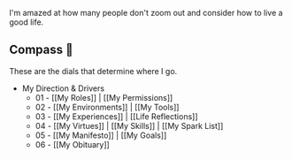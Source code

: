 I'm amazed at how many people don't zoom out and consider how to live a good life.

## Compass 🧭
These are the dials that determine where I go.

- My Direction & Drivers
	- 01 - [[My Roles]] | [[My Permissions]]
	- 02 - [[My Environments]] | [[My Tools]]
	- 03 - [[My Experiences]] |  [[Life Reflections]]
	- 04 - [[My Virtues]] | [[My Skills]] | [[My Spark List]]
	- 05 - [[My Manifesto]] | [[My Goals]]
	- 06 - [[My Obituary]]
